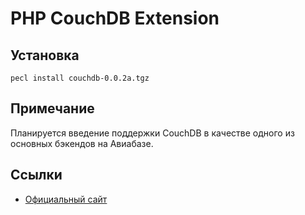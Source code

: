PHP CouchDB Extension
=====================

Установка
---------
	pecl install couchdb-0.0.2a.tgz

Примечание
----------

Планируется введение поддержки CouchDB в качестве одного из основных бэкендов на Авиабазе.

Ссылки
------

 * [Официальный сайт](http://www.topdog.za.net/php_couchdb_extension)

